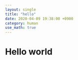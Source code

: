 ```yaml
---
layout: single
title: "hello"
date: 2020-04-09 19:38:00 +0900
category: human
use_math: true
---
```




# Hello world
